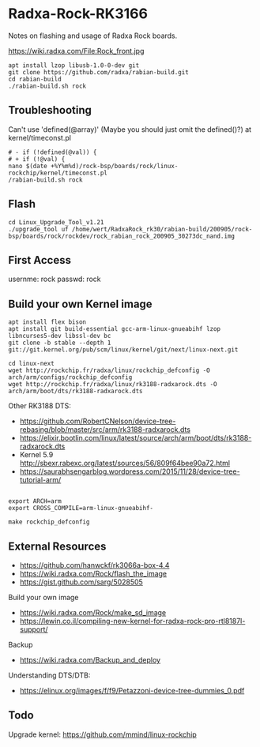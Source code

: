 # Radxa-Rock-RK3166
Notes on flashing and usage of Radxa Rock boards.

https://wiki.radxa.com/File:Rock_front.jpg

````
apt install lzop libusb-1.0-0-dev git
git clone https://github.com/radxa/rabian-build.git
cd rabian-build
./rabian-build.sh rock
````

Troubleshooting
---------------

Can't use 'defined(@array)' (Maybe you should just omit the defined()?) at kernel/timeconst.pl
````
# -	if (!defined(@val)) {
# +	if (!@val) {
nano $(date +%Y%m%d)/rock-bsp/boards/rock/linux-rockchip/kernel/timeconst.pl
/rabian-build.sh rock
````
Flash
-----

````
cd Linux_Upgrade_Tool_v1.21
./upgrade_tool uf /home/wert/RadxaRock_rk30/rabian-build/200905/rock-bsp/boards/rock/rockdev/rock_rabian_rock_200905_30273dc_nand.img
````


First Access
------------

usernme: rock
passwd: rock

Build your own Kernel image
---------------------------

````
apt install flex bison
apt install git build-essential gcc-arm-linux-gnueabihf lzop libncurses5-dev libssl-dev bc
git clone -b stable --depth 1 git://git.kernel.org/pub/scm/linux/kernel/git/next/linux-next.git

cd linux-next
wget http://rockchip.fr/radxa/linux/rockchip_defconfig -O arch/arm/configs/rockchip_defconfig
wget http://rockchip.fr/radxa/linux/rk3188-radxarock.dts -O arch/arm/boot/dts/rk3188-radxarock.dts
````

Other RK3188 DTS:
- https://github.com/RobertCNelson/device-tree-rebasing/blob/master/src/arm/rk3188-radxarock.dts
- https://elixir.bootlin.com/linux/latest/source/arch/arm/boot/dts/rk3188-radxarock.dts
- Kernel 5.9 http://sbexr.rabexc.org/latest/sources/56/809f64bee90a72.html
- https://saurabhsengarblog.wordpress.com/2015/11/28/device-tree-tutorial-arm/


````

export ARCH=arm
export CROSS_COMPILE=arm-linux-gnueabihf-

make rockchip_defconfig

````


External Resources
------------------

- https://github.com/hanwckf/rk3066a-box-4.4
- https://wiki.radxa.com/Rock/flash_the_image
- https://gist.github.com/sarg/5028505

Build your own image
- https://wiki.radxa.com/Rock/make_sd_image
- https://lewin.co.il/compiling-new-kernel-for-radxa-rock-pro-rtl8187l-support/

Backup
- https://wiki.radxa.com/Backup_and_deploy

Understanding DTS/DTB:
- https://elinux.org/images/f/f9/Petazzoni-device-tree-dummies_0.pdf

Todo
----

Upgrade kernel: https://github.com/mmind/linux-rockchip
